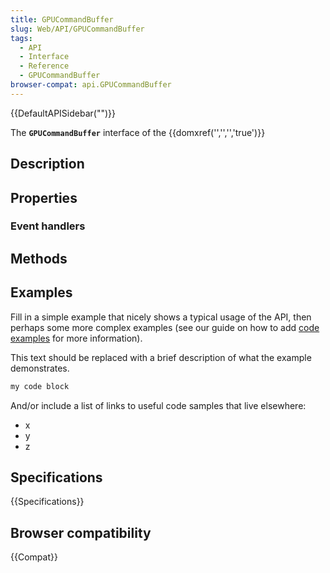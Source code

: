 ```yaml
---
title: GPUCommandBuffer
slug: Web/API/GPUCommandBuffer
tags:
  - API
  - Interface
  - Reference
  - GPUCommandBuffer
browser-compat: api.GPUCommandBuffer
---
```

{{DefaultAPISidebar("")}}

The **`GPUCommandBuffer`** interface of the {{domxref('','','','true')}} 

## Description

 

## Properties



### Event handlers



## Methods



## Examples

Fill in a simple example that nicely shows a typical usage of the API, then perhaps some more complex examples (see our guide on how to add [code examples](/en-US/docs/MDN/Contribute/Structures/Code_examples) for more information).

This text should be replaced with a brief description of what the example demonstrates.

```js
my code block
```

And/or include a list of links to useful code samples that live elsewhere:

*   x
*   y
*   z

## Specifications

{{Specifications}}

## Browser compatibility

{{Compat}}

